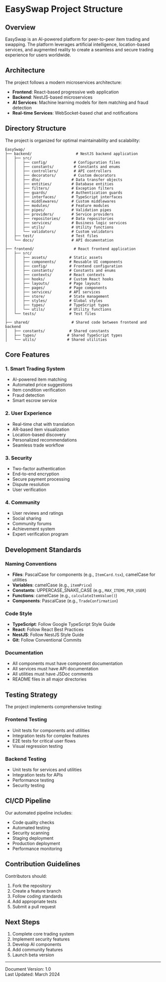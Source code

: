 # EasySwap Project Structure

## Overview

EasySwap is an AI-powered platform for peer-to-peer item trading and swapping. The platform leverages artificial intelligence, location-based services, and augmented reality to create a seamless and secure trading experience for users worldwide.

## Architecture

The project follows a modern microservices architecture:

- **Frontend**: React-based progressive web application
- **Backend**: NestJS-based microservices
- **AI Services**: Machine learning models for item matching and fraud detection
- **Real-time Services**: WebSocket-based chat and notifications

## Directory Structure

The project is organized for optimal maintainability and scalability:

```
EasySwap/
├── backend/                    # NestJS backend application
│   ├── src/
│   │   ├── config/            # Configuration files
│   │   ├── constants/         # Constants and enums
│   │   ├── controllers/       # API controllers
│   │   ├── decorators/        # Custom decorators
│   │   ├── dto/              # Data transfer objects
│   │   ├── entities/         # Database entities
│   │   ├── filters/          # Exception filters
│   │   ├── guards/           # Authentication guards
│   │   ├── interfaces/       # TypeScript interfaces
│   │   ├── middlewares/      # Custom middlewares
│   │   ├── modules/          # Feature modules
│   │   ├── pipes/            # Validation pipes
│   │   ├── providers/        # Service providers
│   │   ├── repositories/     # Data repositories
│   │   ├── services/         # Business logic services
│   │   ├── utils/            # Utility functions
│   │   └── validators/       # Custom validators
│   ├── test/                 # Test files
│   └── docs/                 # API documentation
│
├── frontend/                  # React frontend application
│   ├── src/
│   │   ├── assets/          # Static assets
│   │   ├── components/      # Reusable UI components
│   │   ├── config/          # Frontend configuration
│   │   ├── constants/       # Constants and enums
│   │   ├── contexts/        # React contexts
│   │   ├── hooks/           # Custom React hooks
│   │   ├── layouts/         # Page layouts
│   │   ├── pages/           # Page components
│   │   ├── services/        # API services
│   │   ├── store/           # State management
│   │   ├── styles/          # Global styles
│   │   ├── types/           # TypeScript types
│   │   └── utils/           # Utility functions
│   └── tests/               # Test files
│
├── shared/                   # Shared code between frontend and backend
│   ├── constants/           # Shared constants
│   ├── types/              # Shared TypeScript types
│   └── utils/              # Shared utilities
```

## Core Features

### 1. Smart Trading System
- AI-powered item matching
- Automated price suggestions
- Item condition verification
- Fraud detection
- Smart escrow service

### 2. User Experience
- Real-time chat with translation
- AR-based item visualization
- Location-based discovery
- Personalized recommendations
- Seamless trade workflow

### 3. Security
- Two-factor authentication
- End-to-end encryption
- Secure payment processing
- Dispute resolution
- User verification

### 4. Community
- User reviews and ratings
- Social sharing
- Community forums
- Achievement system
- Expert verification program

## Development Standards

### Naming Conventions
- **Files**: PascalCase for components (e.g., `ItemCard.tsx`), camelCase for utilities
- **Variables**: camelCase (e.g., `itemPrice`)
- **Constants**: UPPERCASE_SNAKE_CASE (e.g., `MAX_ITEMS_PER_USER`)
- **Functions**: camelCase (e.g., `calculateItemValue()`)
- **Components**: PascalCase (e.g., `TradeConfirmation`)

### Code Style
- **TypeScript**: Follow Google TypeScript Style Guide
- **React**: Follow React Best Practices
- **NestJS**: Follow NestJS Style Guide
- **Git**: Follow Conventional Commits

### Documentation
- All components must have component documentation
- All services must have API documentation
- All utilities must have JSDoc comments
- README files in all major directories

## Testing Strategy

The project implements comprehensive testing:

### Frontend Testing
- Unit tests for components and utilities
- Integration tests for complex features
- E2E tests for critical user flows
- Visual regression testing

### Backend Testing
- Unit tests for services and utilities
- Integration tests for APIs
- Performance testing
- Security testing

## CI/CD Pipeline

Our automated pipeline includes:

- Code quality checks
- Automated testing
- Security scanning
- Staging deployment
- Production deployment
- Performance monitoring

## Contribution Guidelines

Contributors should:

1. Fork the repository
2. Create a feature branch
3. Follow coding standards
4. Add appropriate tests
5. Submit a pull request

## Next Steps

1. Complete core trading system
2. Implement security features
3. Develop AI components
4. Add community features
5. Launch beta version

---

Document Version: 1.0  
Last Updated: March 2024 